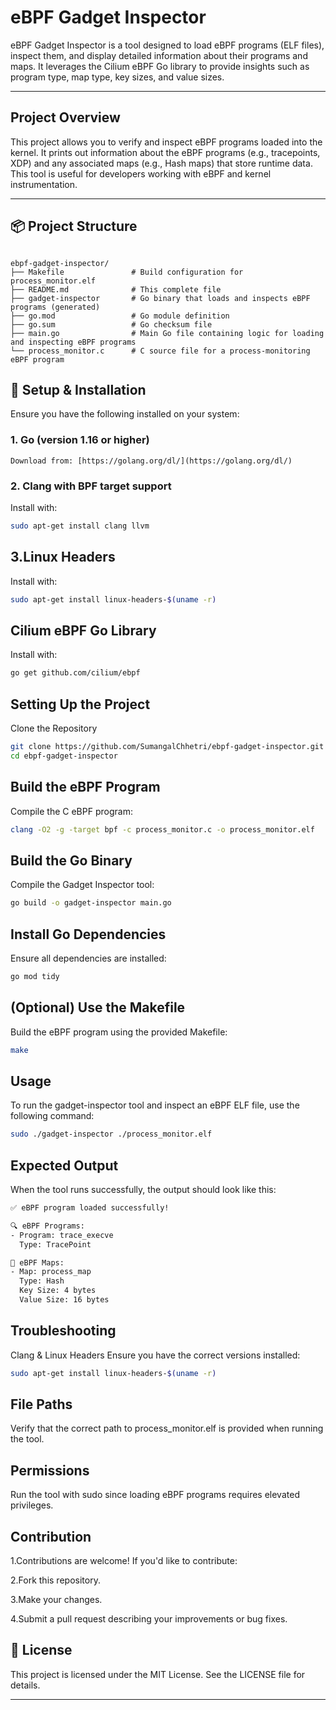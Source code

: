 # eBPF Gadget Inspector

eBPF Gadget Inspector is a tool designed to load eBPF programs (ELF files), inspect them, and display detailed information about their programs and maps. It leverages the Cilium eBPF Go library to provide insights such as program type, map type, key sizes, and value sizes.

---

## Project Overview

This project allows you to verify and inspect eBPF programs loaded into the kernel. It prints out information about the eBPF programs (e.g., tracepoints, XDP) and any associated maps (e.g., Hash maps) that store runtime data. This tool is useful for developers working with eBPF and kernel instrumentation.

---

## 📦 Project Structure

```

ebpf-gadget-inspector/
├── Makefile               # Build configuration for process_monitor.elf
├── README.md              # This complete file
├── gadget-inspector       # Go binary that loads and inspects eBPF programs (generated)
├── go.mod                 # Go module definition
├── go.sum                 # Go checksum file
├── main.go                # Main Go file containing logic for loading and inspecting eBPF programs
└── process_monitor.c      # C source file for a process-monitoring eBPF program

```

## 🔧 Setup & Installation

Ensure you have the following installed on your system:

### 1. Go (version 1.16 or higher)
```
Download from: [https://golang.org/dl/](https://golang.org/dl/)
```
### 2. Clang with BPF target support
Install with:

```bash
sudo apt-get install clang llvm
```

## 3.Linux Headers
Install with: 
```bash
sudo apt-get install linux-headers-$(uname -r)
```

## Cilium eBPF Go Library
Install with: 
```bash
go get github.com/cilium/ebpf
```
## Setting Up the Project
Clone the Repository
```bash
git clone https://github.com/SumangalChhetri/ebpf-gadget-inspector.git
cd ebpf-gadget-inspector
```

## Build the eBPF Program
Compile the C eBPF program:

```bash
clang -O2 -g -target bpf -c process_monitor.c -o process_monitor.elf
```

## Build the Go Binary
Compile the Gadget Inspector tool:
```bash
go build -o gadget-inspector main.go
```

## Install Go Dependencies
Ensure all dependencies are installed:

```bash
go mod tidy
```

## (Optional) Use the Makefile
Build the eBPF program using the provided Makefile:

```bash
make
```
## Usage
To run the gadget-inspector tool and inspect an eBPF ELF file, use the following command:
```bash
sudo ./gadget-inspector ./process_monitor.elf
```

## Expected Output
When the tool runs successfully, the output should look like this:

```bash
✅ eBPF program loaded successfully!

🔍 eBPF Programs:
- Program: trace_execve
  Type: TracePoint

📌 eBPF Maps:
- Map: process_map
  Type: Hash
  Key Size: 4 bytes
  Value Size: 16 bytes
```

## Troubleshooting
Clang & Linux Headers
Ensure you have the correct versions installed:

```bash
sudo apt-get install linux-headers-$(uname -r)
```

## File Paths
Verify that the correct path to process_monitor.elf is provided when running the tool.

## Permissions
Run the tool with sudo since loading eBPF programs requires elevated privileges.

## Contribution

1.Contributions are welcome! If you'd like to contribute:

2.Fork this repository.

3.Make your changes.

4.Submit a pull request describing your improvements or bug fixes.

## 📜 License

This project is licensed under the MIT License. See the LICENSE file for details.

---
